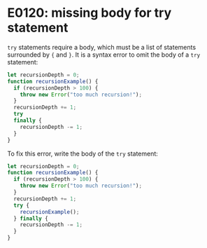 # E0120: missing body for try statement

`try` statements require a body, which must be a list of statements
surrounded by `{` and `}`. It is a syntax error to omit the body of a `try`
statement:

```javascript
let recursionDepth = 0;
function recursionExample() {
  if (recursionDepth > 100) {
    throw new Error("too much recursion!");
  }
  recursionDepth += 1;
  try
  finally {
    recursionDepth -= 1;
  }
}
```

To fix this error, write the body of the `try` statement:

```javascript
let recursionDepth = 0;
function recursionExample() {
  if (recursionDepth > 100) {
    throw new Error("too much recursion!");
  }
  recursionDepth += 1;
  try {
    recursionExample();
  } finally {
    recursionDepth -= 1;
  }
}
```
